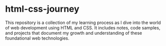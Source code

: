 # html-css-journey
This repository is a collection of my learning process as I dive into the world of web development using HTML and CSS. It includes notes, code samples, and projects that document my growth and understanding of these foundational web technologies.

